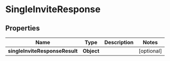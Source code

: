 # SingleInviteResponse

## Properties
Name | Type | Description | Notes
------------ | ------------- | ------------- | -------------
**singleInviteResponseResult** | **Object** |  |  [optional]
